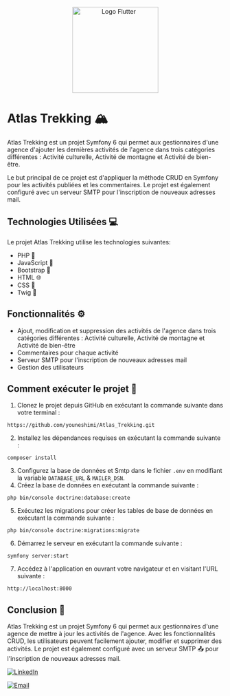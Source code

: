 <p align="center">
  <img src="https://symfony.com/logos/symfony_white_02.png" alt="Logo Flutter" width="200px">
</p>

# Atlas Trekking 🏔️

Atlas Trekking est un projet Symfony 6 qui permet aux gestionnaires d'une agence d'ajouter les dernières activités de l'agence dans trois catégories différentes : Activité culturelle, Activité de montagne et Activité de bien-être.

Le but principal de ce projet est d'appliquer la méthode CRUD en Symfony pour les activités publiées et les commentaires. Le projet est également configuré avec un serveur SMTP pour l'inscription de nouveaux adresses mail.

## Technologies Utilisées 💻

Le projet Atlas Trekking utilise les technologies suivantes:

- PHP 🐘
- JavaScript 🚀
- Bootstrap 🔧
- HTML 🌐
- CSS 🎨
- Twig 🌳

## Fonctionnalités ⚙️

- Ajout, modification et suppression des activités de l'agence dans trois catégories différentes : Activité culturelle, Activité de montagne et Activité de bien-être
- Commentaires pour chaque activité
- Serveur SMTP pour l'inscription de nouveaux adresses mail
- Gestion des utilisateurs

## Comment exécuter le projet 🐙

1. Clonez le projet depuis GitHub en exécutant la commande suivante dans votre terminal :

```
https://github.com/youneshimi/Atlas_Trekking.git
```

2. Installez les dépendances requises en exécutant la commande suivante :

```
composer install
```

3. Configurez la base de données et Smtp dans le fichier `.env` en modifiant la variable `DATABASE_URL` & `MAILER_DSN`.
4. Créez la base de données en exécutant la commande suivante :

```
php bin/console doctrine:database:create
```

5. Exécutez les migrations pour créer les tables de base de données en exécutant la commande suivante :

```
php bin/console doctrine:migrations:migrate
```

6. Démarrez le serveur en exécutant la commande suivante :

```
symfony server:start
```

7. Accédez à l'application en ouvrant votre navigateur et en visitant l'URL suivante :

```
http://localhost:8000
```

## Conclusion 📜 

Atlas Trekking est un projet Symfony 6 qui permet aux gestionnaires d'une agence de mettre à jour les activités de l'agence. Avec les fonctionnalités CRUD, les utilisateurs peuvent facilement ajouter, modifier et supprimer des activités. Le projet est également configuré avec un serveur SMTP 📤 pour l'inscription de nouveaux adresses mail.



[![LinkedIn](https://img.shields.io/badge/-LinkedIn-blue?style=flat-square&logo=linkedin&logoColor=white&link=https://https://www.linkedin.com/in/younes-shimi/)](https://www.linkedin.com/in/younes-shimi/)

[![Email](https://img.shields.io/badge/-Email-red?style=flat-square&logo=Mail.Ru&logoColor=white&link=mailto:ounesshimi@gmail.com)](mailto:ounesshimi@gmail.com)

